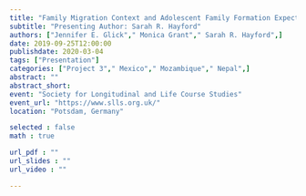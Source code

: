 ```yaml
---
title: "Family Migration Context and Adolescent Family Formation Expectations: Comparative Evidence from Three High-Migration Settings"
subtitle: "Presenting Author: Sarah R. Hayford"
authors: ["Jennifer E. Glick"," Monica Grant"," Sarah R. Hayford",]
date: 2019-09-25T12:00:00
publishdate: 2020-03-04
tags: ["Presentation"]
categories: ["Project 3"," Mexico"," Mozambique"," Nepal",]
abstract: ""
abstract_short: 
event: "Society for Longitudinal and Life Course Studies"
event_url: "https://www.slls.org.uk/"
location: "Potsdam, Germany"

selected : false
math : true

url_pdf : ""
url_slides : ""
url_video : ""

---
```


